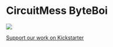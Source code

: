 # CircuitMess ByteBoi
<img src="https://www.circuitmess.com/wp-content/uploads/2020/06/ByteBoi_1.jpg">

[Support our work on Kickstarter](https://www.kickstarter.com/projects/albertgajsak/circuitmess-stem-box)
